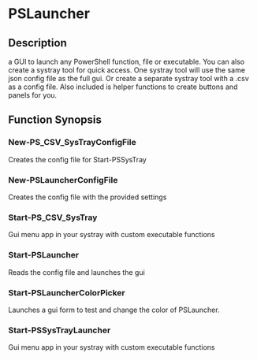 # PSLauncher

## Description
a GUI to launch any PowerShell function, file or executable. You can also create a systray tool for quick access. One systray tool will use
the same json config file as the full gui. Or create a separate systray tool with a .csv as a config file. 
Also included is helper functions to create buttons and panels for you.

## Function Synopsis
### New-PS_CSV_SysTrayConfigFile
Creates the config file for Start-PSSysTray
### New-PSLauncherConfigFile
Creates the config file with the provided settings
### Start-PS_CSV_SysTray
Gui menu app in your systray with custom executable functions
### Start-PSLauncher
Reads the config file and launches the gui
### Start-PSLauncherColorPicker
Launches a gui form to test and change the color of PSLauncher.
### Start-PSSysTrayLauncher
Gui menu app in your systray with custom executable functions



